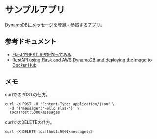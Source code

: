 # サンプルアプリ

DynamoDBにメッセージを登録・参照するアプリ。

## 参考ドキュメント

- [FlaskでREST APIを作ってみる](https://medium.com/nyle-engineering-blog/flask%E3%81%A7rest-api%E3%82%92%E4%BD%9C%E3%81%A3%E3%81%A6%E3%81%BF%E3%82%8B-fad8ae1fde5c)
- [RestAPI using Flask and AWS DynamoDB and deploying the image to Docker Hub](https://medium.com/@janhaviC/restapi-using-flask-and-aws-dynamodb-and-deploying-the-image-to-docker-hub-eff1305c15a)

## メモ

curlでのPOSTの仕方。

```shell
curl -X POST -H "Content-Type: application/json" \
  -d '{"message":"Hello Flask"}' \
  localhost:5000/messages
```

curlでのDELETEの仕方。

```shell
curl -X DELETE localhost:5000/messages/2
```
